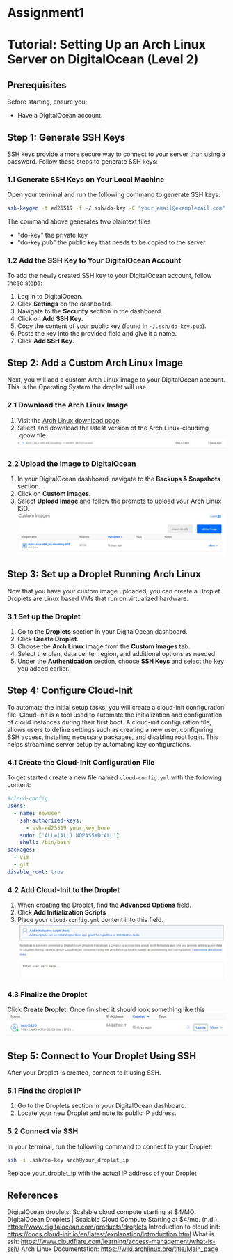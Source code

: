 # Assignment1

# Tutorial: Setting Up an Arch Linux Server on DigitalOcean (Level 2)

## Prerequisites
Before starting, ensure you:
- Have a DigitalOcean account.

## Step 1: Generate SSH Keys
SSH keys provide a more secure way to connect to your server than using a password. Follow these steps to generate SSH keys:

### 1.1 Generate SSH Keys on Your Local Machine
Open your terminal and run the following command to generate SSH keys:

```bash
ssh-keygen -t ed25519 -f ~/.ssh/do-key -C "your_email@examplemail.com"
```

The command above generates two plaintext files
* "do-key" the private key
* "do-key.pub" the public key that needs to be copied to the server

### 1.2 Add the SSH Key to Your DigitalOcean Account
To add the newly created SSH key to your DigitalOcean account, follow these steps:

1. Log in to DigitalOcean.
2. Click **Settings** on the dashboard.
3. Navigate to the **Security** section in the dashboard.
4. Click on **Add SSH Key**.
5. Copy the content of your public key (found in `~/.ssh/do-key.pub`).
6. Paste the key into the provided field and give it a name.
7. Click **Add SSH Key**.

## Step 2: Add a Custom Arch Linux Image
Next, you will add a custom Arch Linux image to your DigitalOcean account. This is the Operating System the droplet will use.

### 2.1 Download the Arch Linux Image
1. Visit the [Arch Linux download page](https://gitlab.archlinux.org/archlinux/arch-boxes/-/packages/).
2. Select and download the latest version of the Arch Linux-cloudimg .qcow file.
![screenshot4](/images/screenshot4.jpg)

### 2.2 Upload the Image to DigitalOcean
1. In your DigitalOcean dashboard, navigate to the **Backups & Snapshots** section.
2. Click on **Custom Images**.
3. Select **Upload Image** and follow the prompts to upload your Arch Linux ISO.
![screenshot3](/images/screenshot3.jpg)

## Step 3: Set up a Droplet Running Arch Linux
Now that you have your custom image uploaded, you can create a Droplet. Droplets are Linux based VMs that run on virtualized hardware. 

### 3.1 Set up the Droplet
1. Go to the **Droplets** section in your DigitalOcean dashboard.
2. Click **Create Droplet**.
3. Choose the **Arch Linux** image from the **Custom Images** tab.
4. Select the plan, data center region, and additional options as needed.
5. Under the **Authentication** section, choose **SSH Keys** and select the key you added earlier.


## Step 4: Configure Cloud-Init
To automate the initial setup tasks, you will create a cloud-init configuration file.
Cloud-init is a tool used to automate the initialization and configuration of cloud instances during their first boot.
A cloud-init configuration file, allows users to define settings such as creating a new user, configuring SSH access, installing necessary packages, and disabling root login. 
This helps streamline server setup by automating key configurations.

### 4.1 Create the Cloud-Init Configuration File
To get started create a new file named `cloud-config.yml` with the following content:

```yaml
#cloud-config
users:
  - name: newuser
    ssh-authorized-keys:
      - ssh-ed25519 your_key_here
    sudo: ['ALL=(ALL) NOPASSWD:ALL']
    shell: /bin/bash
packages:
  - vim
  - git
disable_root: true
```

### 4.2 Add Cloud-Init to the Droplet
1. When creating the Droplet, find the **Advanced Options** field.
2. Click **Add Initialization Scripts**
3. Place your `cloud-config.yml` content into this field.
![screenshot2](/images/screenshot2.jpg)

### 4.3 Finalize the Droplet
Click **Create Droplet**.
Once finished it should look something like this
![screenshot](/images/screenshot1.jpg)

## Step 5: Connect to Your Droplet Using SSH
After your Droplet is created, connect to it using SSH.

### 5.1 Find the droplet IP
1. Go to the Droplets section in your DigitalOcean dashboard.
2. Locate your new Droplet and note its public IP address.

### 5.2 Connect via SSH
In your terminal, run the following command to connect to your Droplet:

```bash
ssh -i .ssh/do-key arch@your_droplet_ip
```

Replace your_droplet_ip with the actual IP address of your Droplet

## References
DigitalOcean droplets: Scalable cloud compute starting at $4/MO. DigitalOcean Droplets | Scalable Cloud Compute Starting at $4/mo. (n.d.). https://www.digitalocean.com/products/droplets 
Introduction to cloud init: https://docs.cloud-init.io/en/latest/explanation/introduction.html
What is ssh: https://www.cloudflare.com/learning/access-management/what-is-ssh/
Arch Linux Documentation: https://wiki.archlinux.org/title/Main_page
